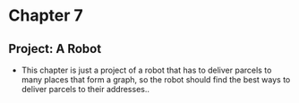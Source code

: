 # Chapter 7
## Project: A Robot
- This chapter is just a project of a robot that has to deliver parcels to many places that form a graph, so the robot should find the best ways to deliver parcels to their addresses..